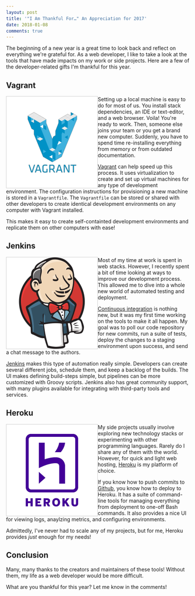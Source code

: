 ```yaml
---
layout: post
title: '"I Am Thankful For…" An Appreciation for 2017'
date: 2018-01-08
comments: true
---
```


The beginning of a new year is a great time to look back and reflect on everything we're grateful for. As a web developer, I like to take a look at the tools that have made impacts on my work or side projects. Here are a few of the developer-related gifts I'm thankful for this year.

## Vagrant

[<img style="height: 250px; border: solid 1px #CCC;" align="left" src="/assets/images/posts/vagrant.png">](https://www.vagrantup.com/)

Setting up a local machine is easy to do for most of us. You install stack dependencies, an IDE or text-editor, and a web browser. Voila! You're ready to work. Then, someone else joins your team or you get a brand new computer. Suddenly, you have to spend time re-installing everything from memory or from outdated documentation.

[Vagrant](https://www.vagrantup.com/) can help speed up this process. It uses virtualization to create and set up virtual machines for any type of development environment. The configuration instructions for provisioning a new machine is stored in a `Vagrantfile`. The `Vagrantfile` can be stored or shared with other developers to create identical development environments on any computer with Vagrant installed. 

This makes it easy to create self-containted development environments and replicate them on other computers with ease!

## Jenkins

[<img style="height: 250px; border: solid 1px #CCC;" align="left" src="/assets/images/posts/jenkins.png">](https://jenkins-ci.org/)

Most of my time at work is spent in web stacks. However, I recently spent a bit of time looking at ways to improve our development process. This allowed me to dive into a whole new world of automated testing and deployment. 

[Continuous integration](https://www.thoughtworks.com/continuous-integration) is nothing new, but it was my first time working on the tools to make it all happen. My goal was to poll our code repository for new commits, run a suite of tests, deploy the changes to a staging environment upon success, and send a chat message to the authors.

[Jenkins](https://jenkins-ci.org/) makes this type of automation really simple. Developers can create several different jobs, schedule them, and keep a backlog of the builds. The UI makes defining build-steps simple, but pipelines can be more customized with Groovy scripts. Jenkins also has great community support, with many plugins available for integrating with third-party tools and services.

## Heroku

[<img style="height: 250px; border: solid 1px #CCC;" align="left" src="/assets/images/posts/heroku.png">](https://www.heroku.com)

My side projects usually involve exploring new technology stacks or experimenting with other programming languages. Rarely do I share any of them with the world. However, for quick and light web hosting, [Heroku](https://www.heroku.com/) is my platform of choice.

If you know how to push commits to [Github](https://github.com/), you know how to deploy to Heroku. It has a suite of command-line tools for managing everything from deployment to one-off Bash commands. It also provides a nice UI for viewing logs, anaylzing metrics, and configuring environments.

Admittedly, I've never had to scale any of my projects, but for me, Heroku provides _just_ enough for my needs!

## Conclusion

Many, many thanks to the creators and maintainers of these tools! Without them, my life as a web developer would be more difficult.

What are you thankful for this year? Let me know in the comments!
